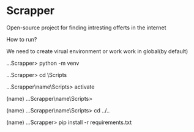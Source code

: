 # Scrapper
Open-source project for finding intresting offerts in the internet 

How to run?

We need to create virual environment or work work in global(by default)

...Scrapper> python -m venv

...Scrapper> cd \Scripts

...Scrapper\name\Scripts> activate

(name) ...Scrapper\name\Scripts>

(name) ...Scrapper\name\Scripts> cd ../..

(name) ...Scrapper> pip install -r requirements.txt


